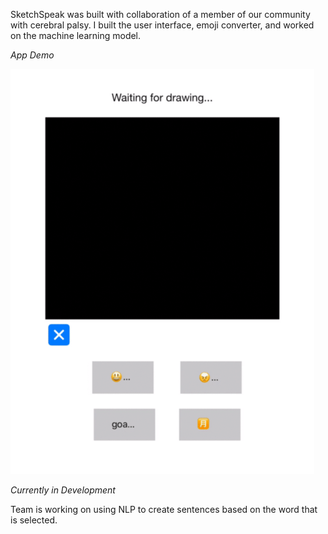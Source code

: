 SketchSpeak was built with collaboration of a member of our community with cerebral palsy. I built the user interface, emoji converter, and worked on the machine learning model.

*App Demo*

![SketchSpeak Demo](https://github.com/kripat06/SketchSpeak/blob/37f494ebdf58a79272edc4f55518ac248a07d110/images/potato_demo_readme.gif)

*Currently in Development*

Team is working on using NLP to create sentences based on the word that is selected.

